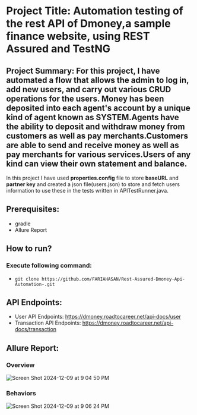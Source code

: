 # Project Title: Automation testing of the rest API of Dmoney,a sample finance website, using REST Assured and TestNG

## Project Summary: For this project, I have automated a flow that allows the admin to log in, add new users, and carry out various CRUD operations for the users. Money has been deposited into each agent's account by a unique kind of agent known as SYSTEM.Agents have the ability to deposit and withdraw money from customers as well as pay merchants.Customers are able to send and receive money as well as pay merchants for various services.Users of any kind can view their own statement and balance.
In this project I have used  **properties.config** file to store  **baseURL** and **partner key**
and created a json file(users.json) to store and fetch users information to use these in the tests written in APITestRunner.java.

## Prerequisites:
- gradle
- Allure Report

## How to run?
### Execute following command:
- ``` git clone https://github.com/FARIAHASAN/Rest-Assured-Dmoney-Api-Automation-.git ```

## API Endpoints:
- User API Endpoints: https://dmoney.roadtocareer.net/api-docs/user
- Transaction API Endpoints: https://dmoney.roadtocareer.net/api-docs/transaction

## Allure Report:

### Overview
![Screen Shot 2024-12-09 at 9 04 50 PM](https://github.com/user-attachments/assets/ae2bd533-4026-4a62-892b-19ac94d79813)

### Behaviors
![Screen Shot 2024-12-09 at 9 06 24 PM](https://github.com/user-attachments/assets/e452b789-0862-4718-9d62-f317ac79d995)




